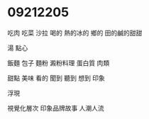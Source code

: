 # 09212205
吃肉
吃菜
沙拉
喝的
熱的冰的
鄉的
田的鹹的甜甜


湯
點心 

飯麵
包子
麵粉 澱粉料理
蛋白質 肉類

甜點
美味 看的 聞到 聽到 想到
印象

浮現

視覺化層次
印象品牌故事 人潮人流
